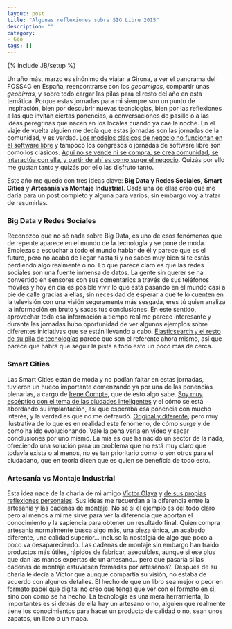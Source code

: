```yaml
---
layout: post
title: "Algunas reflexiones sobre SIG Libre 2015"
description: ""
category:
- Geo
tags: []
---
```

{% include JB/setup %}

Un año más, marzo es sinónimo de viajar a Girona, a ver el panorama del FOSS4G en España, reencontrarse con los *geoamigos*, compartir unas *geobirras*, y sobre todo cargar las pilas para el resto del año en esta temática. Porque estas jornadas para mi siempre son un punto de inspiración, bien por descubrir nuevas tecnologías, bien por las reflexiones a las que invitan ciertas ponencias, a conversaciones de pasillo o a las ideas peregrinas que nacen en los locales cuando ya cae la noche. En el viaje de vuelta alguien me decía que estas jornadas son las jornadas de la comunidad, y es verdad. [Los modelos clásicos de negocio no funcionan en el software libre](http://psanxiao.com/empresas-y-software-libre/) y tampoco los congresos o jornadas de software libre son como los clásicos. [Aquí no se vende ni se compra, se crea comunidad, se interactúa con ella, y partir de ahí es como surge el negocio](http://psanxiao.com/empresas-y-software-libre-del-sistema-feudal-a-la-economia-del-conocimiento/). Quizás por ello me gustan tanto y quizás por ello las disfruto tanto.   

Este año me quedo con tres ideas clave: **Big Data y Redes Sociales**, **Smart Cities** y **Artesanía vs Montaje Industrial**. Cada una de ellas creo que me daría para un post completo y alguna para varios, sin embargo voy a tratar de resumirlas.

### Big Data y Redes Sociales

Reconozco que no sé nada sobre Big Data, es uno de esos fenómenos que de repente aparece en el mundo de la tecnología y se pone de moda. Empiezas a escuchar a todo el mundo hablar de él y parece que es el futuro, pero no acaba de llegar hasta ti y no sabes muy bien si te estás perdiendo algo realmente o no. Lo que parece claro es que las redes sociales son una fuente inmensa de datos. La gente sin querer se ha convertido en sensores con sus comentarios a través de sus teléfonos móviles y hoy en día es posible vivir lo que está pasando en el mundo casi a pie de calle gracias a ellas, sin necesidad de esperar a que te lo cuenten en la televisión con una visión seguramente más sesgada, eres tú quien analiza la información en bruto y sacas tus conclusiones. En este sentido, aprovechar toda esa información a tiempo real me parece interesante y durante las jornadas hubo oportunidad de ver algunos ejemplos sobre diferentes iniciativas que se están llevando a cabo. [Elasticsearch y el resto de su pila de tecnologías](https://www.elastic.co/products) parece que son el referente ahora mismo, así que parece que habrá que seguir la pista a todo esto un poco más de cerca.

### Smart Cities

Las Smart Cities están de moda y no podían faltar en estas jornadas, tuvieron un hueco importante comenzando ya por una de las ponencias plenarias, a cargo de [Irene Compte](https://twitter.com/irenings), que de esto algo sabe. [Soy muy escéptico con el tema de las ciudades inteligentes](http://psanxiao.com/smart-cities-moda-o-realidad/) y el cómo se está abordando su implantación, así que esperaba esa ponencia con mucho interés, y la verdad es que no me defraudó. [Original y diferente](https://twitter.com/psanxiao/status/581049683101016064), pero muy ilustrativa de lo que es en realidad este fenómeno, de cómo surge y de como ha ido evolucionando. Vale la pena verla en vídeo y sacar conclusiones por uno mismo. La mía es que ha nacido un sector de la nada, ofreciendo una solución para un problema que no está muy claro que todavía exista o al menos, no es tan prioritario como lo son otros para el ciudadano, que en teoría dicen que es quien se beneficia de todo esto.

### Artesanía vs Montaje Industrial

Esta idea nace de la charla de mi amigo [Víctor Olaya](http://volaya.es/) y [de sus propias reflexiones personales](https://medium.com/@volayaf/semblanza-del-viejo-mapa-d5eb5f710d80). Sus ideas me recuerdan a la diferencia entre la artesanía y las cadenas de montaje. No sé si el ejemplo es del todo claro pero al menos a mi me sirve para ver la diferencia que aportan el conocimiento y la sapiencia para obtener un resultado final. Quien compra artesanía normalmente busca algo más, una pieza única, un acabado diferente, una calidad superior... incluso la nostalgia de algo que poco a poco va desapareciendo. Las cadenas de montaje sin embargo han traído productos más útiles, rápidos de fabricar, asequibles, aunque si ese plus que dan las manos expertas de un artesano... pero que pasaría si las cadenas de montaje estuviesen formadas por artesanos?.
Después de su charla le decía a Víctor que aunque compartía su visión, no estaba de acuerdo con algunos detalles. El hecho de que un libro sea mejor o peor en formato papel que digital no creo que tenga que ver con el formato en sí, sino con como se ha hecho. La tecnología es una mera herramienta, lo importantes es si detrás de ella hay un artesano o no, alguien que realmente tiene los conocimientos para hacer un producto de calidad o no, sean unos zapatos, un libro o un mapa.

